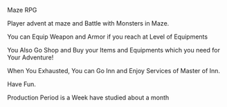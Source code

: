 Maze RPG

Player advent at maze and Battle with Monsters in Maze.

You can Equip Weapon and Armor if you reach at Level of Equipments

You Also Go Shop and Buy your Items and Equipments which you need for Your Adventure!

When You Exhausted, You can Go Inn and Enjoy Services of Master of Inn.

Have Fun.



Production Period is a Week
have studied about a month
